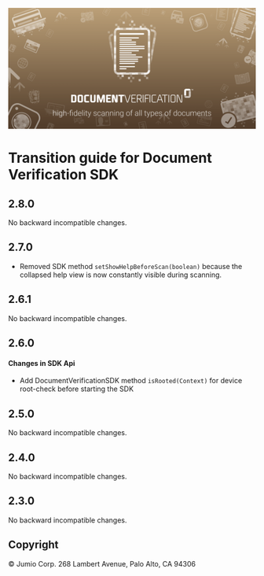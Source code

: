 ![Jumio](images/document_verification.png)

# Transition guide for Document Verification SDK

## 2.8.0
No backward incompatible changes.

## 2.7.0
* Removed SDK method `setShowHelpBeforeScan(boolean)` because the collapsed help view is now constantly visible during scanning.

## 2.6.1
No backward incompatible changes.

## 2.6.0
#### Changes in SDK Api
* Add DocumentVerificationSDK method `isRooted(Context)` for device root-check before starting the SDK

## 2.5.0
No backward incompatible changes.

## 2.4.0
No backward incompatible changes.

## 2.3.0
No backward incompatible changes.

## Copyright

&copy; Jumio Corp. 268 Lambert Avenue, Palo Alto, CA 94306
